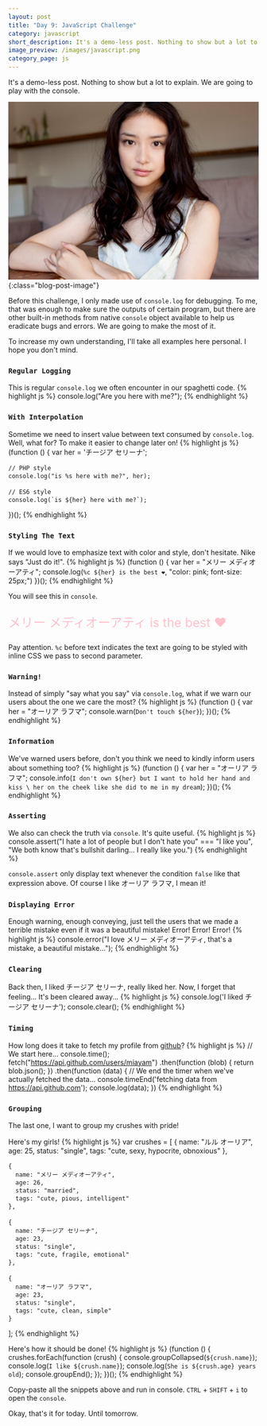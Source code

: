 ```yaml
---
layout: post
title: "Day 9: JavaScript Challenge"
category: javascript
short_description: It's a demo-less post. Nothing to show but a lot to explain. We are going to play with the console.
image_preview: /images/javascript.png
category_page: js
---
```


It's a demo-less post. Nothing to show but a lot to explain. We are going to
play with the console.

![Emi Takei!](/images/emi.jpg){:class="blog-post-image"}

Before this challenge, I only made use of `console.log` for debugging.
To me, that was enough to make sure the outputs of certain program, but there
are other built-in methods from native `console` object available to help us
eradicate bugs and errors. We are going to make the most of it.

To increase my own understanding, I'll take all examples here personal.
I hope you don't mind.

### `Regular Logging`
This is regular `console.log` we often encounter in  our spaghetti code.
{% highlight js %}
  console.log("Are you here with me?");
{% endhighlight %}

### `With Interpolation`
Sometime we need to insert value between text consumed by `console.log`.
Well, what for? To make it easier to change later on!
{% highlight js %}
  (function () {
    var her = 'チージア セリーナ';

    // PHP style
    console.log("is %s here with me?", her);

    // ES6 style
    console.log(`is ${her} here with me?`);
  })();
{% endhighlight %}

### `Styling The Text`
If we would love to emphasize text with color and style, don't hesitate.
Nike says "Just do it!".
{% highlight js %}
  (function () {
    var her = "メリー メディオーアティ";
    console.log(`%c ${her} is the best ❤`, "color: pink; font-size: 25px;")
  })();
{% endhighlight %}

You will see this in `console`.
<p style="color: pink; font-size: 25px">メリー メディオーアティ is the best ❤</p>

Pay attention. `%c` before text indicates the text are going to be styled with
inline CSS we pass to second parameter.

### `Warning!`
Instead of simply "say what you say" via `console.log`, what if we warn our
users about the one we care the most?
{% highlight js %}
  (function () {
    var her = "オーリア ラフマ";
    console.warn(`Don't touch ${her}`);
  })();
{% endhighlight %}

### `Information`
We've warned users before, don't you think we need to kindly inform users
about something too?
{% highlight js %}
  (function () {
    var her = "オーリア ラフマ";
    console.info(`I don't own ${her} but I want to hold her hand and kiss \
     her on the cheek like she did to me in my dream`);
  })();
{% endhighlight %}

### `Asserting`
We also can check the truth via `console`. It's quite useful.
{% highlight js %}
  console.assert("I hate a lot of people but I don't hate you" === "I like you",
    "We both know that's bullshit darling... I really like you.")
{% endhighlight %}

`console.assert` only display text whenever the condition `false` like that
expression above. Of course I like オーリア ラフマ, I mean it!

### `Displaying Error`
Enough warning, enough conveying, just tell the users that we made a terrible
mistake even if it was a beautiful mistake! Error! Error! Error!
{% highlight js %}
  console.error("I love メリー メディオーアティ, that's a mistake, a beautiful mistake...");
{% endhighlight %}


### `Clearing`
Back then, I liked チージア セリーナ, really liked her. Now, I forget
that feeling... It's been cleared away...
{% highlight js %}
  console.log('I liked チージア セリーナ');
  console.clear();
{% endhighlight %}


### `Timing`
How long does it take to fetch my profile from [github](https://github.com)?
{% highlight js %}
  // We start here...
  console.time();
  fetch("https://api.github.com/users/miayam")
    .then(function (blob) {
      return blob.json();
    })
    .then(function (data) {
      // We end the timer when we've actually fetched the data...
      console.timeEnd('fetching data from https://api.github.com');
      console.log(data);
    })
{% endhighlight %}


### `Grouping`
The last one, I want to group my crushes with pride!

Here's my girls!
{% highlight js %}
  var crushes = [
    {
      name: "ルル オーリア",
      age: 25,
      status: "single",
      tags: "cute, sexy, hypocrite, obnoxious"
    },

    {
      name: "メリー メディオーアティ",
      age: 26,
      status: "married",
      tags: "cute, pious, intelligent"
    },

    {
      name: "チージア セリーナ",
      age: 23,
      status: "single",
      tags: "cute, fragile, emotional"
    },

    {
      name: "オーリア ラフマ",
      age: 23,
      status: "single",
      tags: "cute, clean, simple"
    }
  ];
{% endhighlight %}


Here's how it should be done!
{% highlight js %}
  (function () {
    crushes.forEach(function (crush) {
      console.groupCollapsed(`${crush.name}`);
      console.log(`I like ${crush.name}`);
      console.log(`She is ${crush.age} years old`);
      console.groupEnd();
    });
  })();
{% endhighlight %}


Copy-paste all the snippets above and run in console. `CTRL` + `SHIFT` + `i` to
open the `console`.

Okay, that's it for today. Until tomorrow.
